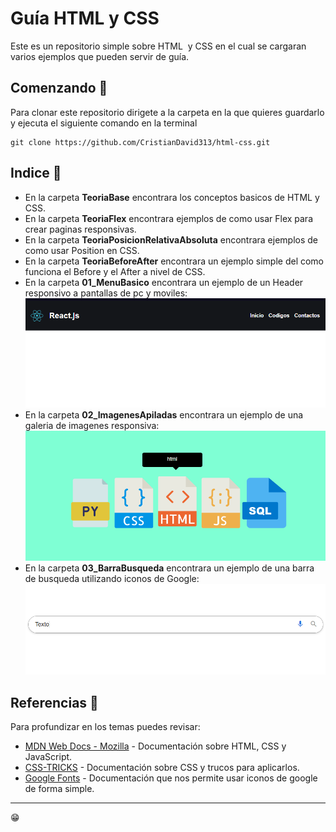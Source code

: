 # Guía HTML y CSS

Este es un repositorio simple sobre HTML  y CSS en el cual se cargaran varios ejemplos que pueden servir de guía.

## Comenzando 🚀

Para clonar este repositorio dirigete a la carpeta en la que quieres guardarlo y ejecuta el siguiente comando en la terminal

```
git clone https://github.com/CristianDavid313/html-css.git
```

## Indice 📢

* En la carpeta **TeoriaBase** encontrara los conceptos basicos de HTML y CSS.
* En la carpeta **TeoriaFlex** encontrara ejemplos de como usar Flex para crear paginas responsivas.
* En la carpeta **TeoriaPosicionRelativaAbsoluta** encontrara ejemplos de como usar Position en CSS.
* En la carpeta **TeoriaBeforeAfter** encontrara un ejemplo simple del como funciona el Before y el After a nivel de CSS.
* En la carpeta **01_MenuBasico** encontrara un ejemplo de un Header responsivo a pantallas de pc y moviles:
![01_MenuBasico](https://github.com/CristianDavid313/html-css/blob/main/Capturas/01_MenuBasico.png)
* En la carpeta **02_ImagenesApiladas** encontrara un ejemplo de una galeria de imagenes responsiva:
![02_ImagenesApiladas](https://github.com/CristianDavid313/html-css/blob/main/Capturas/02_ImagenesApiladas.png)
* En la carpeta **03_BarraBusqueda** encontrara un ejemplo de una barra de busqueda utilizando iconos de Google:
![02_BarraBusqueda](https://github.com/CristianDavid313/html-css/blob/main/Capturas/03_BarraBusqueda.png)

## Referencias 🔧

Para profundizar en los temas puedes revisar:

* [MDN Web Docs - Mozilla](https://developer.mozilla.org/es/) - Documentación sobre HTML, CSS y JavaScript.
* [CSS-TRICKS](https://css-tricks.com/guides/) - Documentación sobre CSS y trucos para aplicarlos.
* [Google Fonts](https://developers.google.com/fonts/docs/material_icons?hl=es-419) - Documentación que nos permite usar iconos de google de forma simple.

---
😁